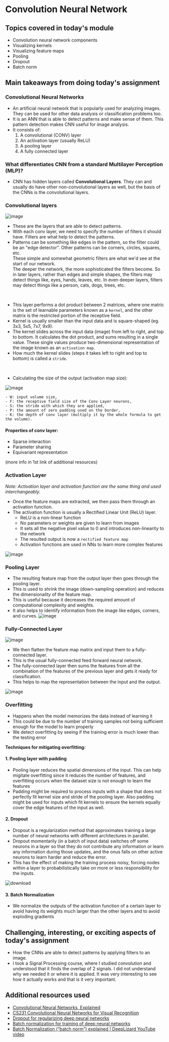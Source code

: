 # Convolution Neural Network

## Topics covered in today's module
* Convolution neural network components
* Visualizing kernels
* Visualizing feature maps
* Pooling
* Dropout
* Batch norm

## Main takeaways from doing today's assignment

### Convolutional Neural Networks
- An artificial neural network that is popularly used for analyzing images. They can be used for other data analysis or classification problems too.
- It is an ANN that is able to detect patterns and make sense of them. This pattern detection makes CNN useful for image analysis.
- It consists of:
  1. A convolutional (CONV) layer
  2. An activation layer (usually ReLU)
  2. A pooling layer
  3. A fully connected layer

### What differentiates CNN from a standard Multilayer Perception (MLP)?
- CNN has hidden layers called **Convolutional Layers**. They can and usually do have other non-convolutional layers as well, but the basis of the CNNs is the convolutional layers.

### Convolutional layers
![image](https://user-images.githubusercontent.com/70928356/218688932-3f579082-612b-4873-9ef9-4c1992951be4.png)
- These are the layers that are able to detect patterns.
- With each conv layer, we need to specify the number of filters it should have. Filters are what help to detect the patterns.
- Patterns can be something like edges in the pattern, so the filter could be an "edge detector". Other patterns can be corners, circles, squares, etc.<br>
These simple and somewhat geometric filters are what we'd see at the start of our network.<br>
The deeper the network, the more sophisticated the filters become. So in later layers, rather than edges and simple shapes, the filters may detect things like, eyes, hands, leaves, etc. In even deeper layers, filters may detect things like a person, cats, dogs, trees, etc.

<br>

- This layer performs a dot product between 2 matrices, where one matric is the set of learnable parameters known as a `kernel`, and the other matrix is the restricted portion of the receptive field.
- Kernel is usually smaller than the input data and is square-shaped (eg. 3x3, 5x5, 7x7, 9x9).
- The kernel slides across the input data (image) from left to right, and top to bottom. It calculates the dot product, and sums resulting in a single value. These single values produce two-dimensional representation of the image known as an `activation map`.
- How much the kernel slides (steps it takes left to right and top to bottom) is called a `stride`.

<br>

- Calculating the size of the output (activation map size):

![image](https://user-images.githubusercontent.com/70928356/218697572-fe3d9faf-9cef-41a8-9d8c-ae7f94c86dfd.png)

    - W: input volume size, 
    - F: the receptive field size of the Conv Layer neurons, 
    - S: the stride with which they are applied, 
    - P: the amount of zero padding used on the border, 
    - K: the depth of conv layer (multiply it by the whole formula to get the volume).
    
#### Properties of conv layer:
- Sparse interaction 
- Parameter sharing
- Equivariant representation

(more info in 1st link of additional resources)

### Activation Layer
*Note: Activation layer and activation function are the same thing and used interchangeably.*

- Once the feature maps are extracted, we then pass them through an activation function.
- The activation function is usually a Rectified Linear Unit (ReLU) layer.
  - ReLU is a non-linear function
  - No parameters or weights are given to learn from images
  - It sets all the negative pixel value to 0 and introduces non-linearity to the network
  - The resulted output is now a `rectified feature map`
  - Activation functions are used in NNs to learn more complex features
  
![image](https://user-images.githubusercontent.com/70928356/218702968-a2010572-8dcc-4899-92fb-38c23cf139fc.png)

### Pooling Layer
- The resulting feature map from the output layer then goes through the pooling layer.
- This is used to shrink the image (down-sampling operation) and reduces the dimensionality of the feature map.
- This is useful because it decreases the required amount of computational complexity and weights.
- It also helps to identify information from the image like edges, corners, and curves.
![image](https://user-images.githubusercontent.com/70928356/218714942-49572214-04ff-4c00-83f1-ae4662ce7796.png)

### Fully-Connected Layer
![image](https://user-images.githubusercontent.com/70928356/218715590-b1c12222-6095-4358-bc12-bdab8023c142.png)

- We then flatten the feature map matrix and input them to a fully-connected layer.
- This is the usual fully-connected feed forward neural network.
- The fully-connected layer then sums the features from all the combination of the features of the previous layer and gets it ready for classification.
- This helps to map the representation between the input and the output.

![image](https://user-images.githubusercontent.com/70928356/218718763-c6e736b9-9384-4421-8fb6-1fa984737ce4.png)

### Overfitting
- Happens when the model memorizes the data instead of learning it
- This could be due to the number of training samples not being sufficient enough for the model to learn properly
- We detect overfitting by seeing if the training error is much lower than the testing error

**Techniques for mitigating overfitting:**
#### 1. Pooling layer with padding
- Pooling layer reduces the spatial dimensions of the input. This can help migitate overfitting since it reduces the number of features, and overfitting occurs when the dataset size is not enough to learn the features
- Padding might be required to process inputs with a shape that does not perfectly fit kernel size and stride of the pooling layer. Also padding might be used for inputs which fit kernels to ensure the kernels equally cover the edge features of the input as well.

#### 2. Dropout
- Dropout is a regularization method that approximates training a large number of neural networks with different architectures in parallel.
- Dropout momentarily (in a batch of input data) switches off some neurons in a layer so that they do not contribute any information or learn any information during those updates, and the onus falls on other active neurons to learn harder and reduce the error.
- This has the effect of making the training process noisy, forcing nodes within a layer to probabilistically take on more or less responsibility for the inputs.

![download](https://user-images.githubusercontent.com/70928356/219655592-f06b5976-625a-424c-a2e5-f6bc21286bf3.gif)

#### 3. Batch Normalization
- We normalize the outputs of the activation function of a certain layer to avoid having its weights much larger than the other layers and to avoid exploding gradients

## Challenging, interesting, or exciting aspects of today's assignment
- How the CNNs are able to detect patterns by applying filters to an image.
- I took a Signal Processing course, where I studied convolution and understood that it finds the overlap of 2 signals. I did not understand why we needed it or where it is applied. It was very interesting to see how it actually works and that is it very important.

## Additional resources used 
- [Convolutional Neural Networks, Explained](https://towardsdatascience.com/convolutional-neural-networks-explained-9cc5188c4939)
- [CS231 Convolutional Neural Networks for Visual Recognition](https://cs231n.github.io/convolutional-networks/#conv)
- [Dropout for regularizing deep neural networks](https://machinelearningmastery.com/dropout-for-regularizing-deep-neural-networks/)
- [Batch normalization for training of deep neural networks](https://machinelearningmastery.com/batch-normalization-for-training-of-deep-neural-networks/)
- [Batch Normalization (“batch norm”) explained | DeepLizard YouTube video](https://www.youtube.com/watch?v=dXB-KQYkzNU)
